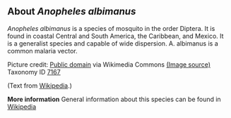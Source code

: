 **About *Anopheles albimanus***
-------------------------
*Anopheles albimanus* is a species of mosquito in the order Diptera. 
It is found in coastal Central and South America, the Caribbean, and 
Mexico. It is a generalist species and capable of wide dispersion. A. 
albimanus is a common malaria vector.


Picture credit: [Public domain](https://commons.wikimedia.org/wiki/Main_Page) via Wikimedia Commons [(Image source)](https://en.wikipedia.org/wiki/File:Anopheles_albimanus_mosquito.jpg)
Taxonomy ID [7167](https://www.uniprot.org/taxonomy/7167)

(Text from [Wikipedia](https://en.wikipedia.org/).)

**More information**
General information about this species can be found in [Wikipedia](https://en.wikipedia.org/wiki/Anopheles_albimanus)
